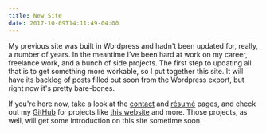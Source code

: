 ```yaml
---
title: New Site
date: 2017-10-09T14:11:49-04:00
---
```


My previous site was built in Wordpress and hadn't been updated for, really, a number of years. In the meantime I've been hard at work on my career, freelance work, and a bunch of side projects. The first step to updating all that is to get something more workable, so I put together this site. It will have its backlog of posts filled out soon from the Wordpress export, but right now it's pretty bare-bones.

If you're here now, take a look at the [contact](/contact) and [résumé](/resume) pages, and check out my [GitHub](https://github.com/bensaufley) for projects like [this website](https://github.com/bensaufley/personal-website) and more. Those projects, as well, will get some introduction on this site sometime soon.
